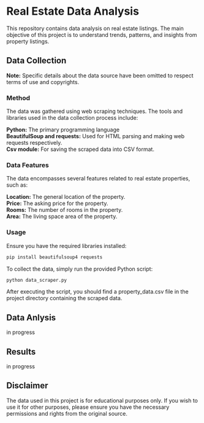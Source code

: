 # Real Estate Data Analysis

This repository contains data analysis on real estate listings. The main objective of this project is to understand trends, patterns, and insights from property listings.

## Data Collection

**Note:** Specific details about the data source have been omitted to respect terms of use and copyrights.

### Method
The data was gathered using web scraping techniques. The tools and libraries used in the data collection process include:

**Python:** The primary programming language<br>
**BeautifulSoup and requests:** Used for HTML parsing and making web requests respectively.<br>
**Csv module:** For saving the scraped data into CSV format.

### Data Features
The data encompasses several features related to real estate properties, such as:

**Location:** The general location of the property.<br>
**Price:** The asking price for the property.<br>
**Rooms:** The number of rooms in the property.<br>
**Area:** The living space area of the property.<br>

### Usage

Ensure you have the required libraries installed:
```bash
pip install beautifulsoup4 requests
```


To collect the data, simply run the provided Python script:
```bash
python data_scraper.py
```

After executing the script, you should find a property_data.csv file in the project directory containing the scraped data.

## Data Anlysis
in progress

## Results
in progress

## Disclaimer

The data used in this project is for educational purposes only. If you wish to use it for other purposes, please ensure you have the necessary permissions and rights from the original source.
